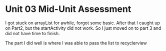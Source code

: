 # Unit 03 Mid-Unit Assessment



I got stuck on arrayList for awhile, forgot some basic. After that I caught up on Part2, but the startActivity did not work. 
So I just moved on to part 3 and did not have time to finish.

The part I did well is where I was able to pass the list to recyclerview
